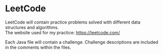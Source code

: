 # LeetCode
LeetCode will contain practice problems solved with different data structures and algorithms.  
The website used for my practice: https://leetcode.com/

Each Java file will contain a challenge.  Challenge descriptions are included in the comments within the files.
